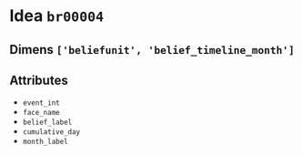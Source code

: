 # Idea `br00004`

## Dimens `['beliefunit', 'belief_timeline_month']`

## Attributes
- `event_int`
- `face_name`
- `belief_label`
- `cumulative_day`
- `month_label`
